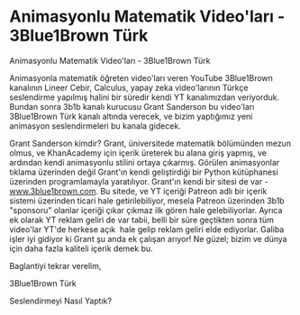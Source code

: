 # Animasyonlu Matematik Video'ları - 3Blue1Brown Türk


Animasyonlu Matematik Video'ları - 3Blue1Brown Türk




Animasyonla matematik öğreten video'ları veren YouTube 3Blue1Brown kanalının Lineer Cebir, Calculus, yapay zeka video'larının Türkçe seslendirme yapılmış halini bir süredir kendi YT kanalımızdan veriyorduk. Bundan sonra 3b1b kanalı kurucusu Grant Sanderson bu video'ları 3Blue1Brown Türk kanalı altında verecek, ve bizim yaptığımız yeni animasyon seslendirmeleri bu kanala gidecek.

Grant Sanderson kimdir? Grant, üniversitede matematik bölümünden mezun olmus, ve KhanAcademy için içerik üreterek bu alana giriş yapmış, ve ardından kendi animasyonlu stilini ortaya çıkarmış. Görülen animasyonlar tıklama üzerinden değil Grant'ın kendi geliştirdiği bir Python kütüphanesi üzerinden programlamayla yaratılıyor. Grant'ın kendi bir sitesi de var - www.3blue1brown.com. Bu sitede, ve YT içeriği Patreon adlı bir içerik sistemi üzerinden ticari hale getirilebiliyor, mesela Patreon üzerinden 3b1b "sponsoru" olanlar içeriği çıkar çıkmaz ilk gören hale gelebiliyorlar. Ayrıca ek olarak YT reklam geliri de var tabii, belli bir süre geçtikten sonra tüm video'lar YT'de herkese açık  hale gelip reklam geliri elde ediyorlar. Galiba işler iyi gidiyor ki Grant şu anda ek çalışan arıyor! Ne güzel; bizim ve dünya için daha fazla kaliteli içerik demek bu.

Baglantiyi tekrar verelim,

3Blue1Brown Türk

Seslendirmeyi Nasıl Yaptık?





